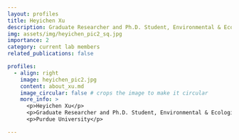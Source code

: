 ```yaml
---
layout: profiles
title: Heyichen Xu
description: Graduate Researcher and Ph.D. Student, Environmental & Ecological Engineering
img: assets/img/heyichen_pic2_sq.jpg
importance: 2
category: current lab members
related_publications: false

profiles:
  - align: right
    image: heyichen_pic2.jpg
    content: about_xu.md
    image_circular: false # crops the image to make it circular
    more_info: >
      <p>Heyichen Xu</p>
      <p>Graduate Researcher and Ph.D. Student, Environmental & Ecological Engineering</p>
      <p>Purdue University</p>

---
```


